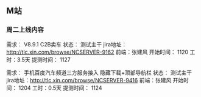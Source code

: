 
## M站


### 周二上线内容
需求： V8.9.1 C2B卖车
状态： 测试主干 
jira地址：http://tlc.xin.com/browse/NCSERVER-9162
前端：张建风 
开始时间： 1120 
工时：3.5天 
提测时间： 1127

需求： 手机百度汽车频道三方服务接入 隐藏下载+顶部导航栏
状态： 测试主干 
jira地址：http://tlc.xin.com/browse/NCSERVER-9416
前端：张建风 
开始时间： 1204
工时：0.5天 
提测时间： 1124
